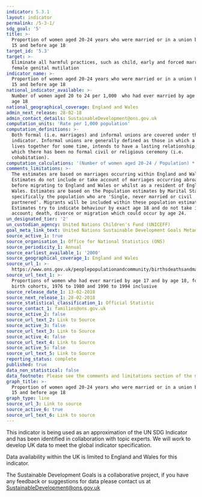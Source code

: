 ```yaml
---
indicator: 5.3.1
layout: indicator
permalink: /5-3-1/
sdg_goal: '5'
title: >-
  Proportion of women aged 20-24 years who were married or in a union before age
  15 and before age 18
target_id: '5.3'
target: >-
  Eliminate all harmful practices, such as child, early and forced marriage and
  female genital mutilation
indicator_name: >-
  Proportion of women aged 20-24 years who were married or in a union before age
  15 and before age 18
national_indicator_available: >-
  Number of women aged 20 to 24 per 1,000  who had ever married by age 17 and by
  age 18
national_geographical_coverage: England and Wales
admin_next_release: 28-02-18
admin_contact_details: SustainableDevelopment@ons.gov.uk
computation_units: 'Rate per 1,000 population'
computation_definitions: >-
  Both formal (i.e. marriages) and informal unions are covered under this
  indicator. Informal unions are generally defined as those in which a couple
  lives together for some time, intends to have a lasting relationship, but for
  which there has been no formal civil or religious ceremony (i.e.
  cohabitation).
computation_calculations: '(Number of women aged 20-24 / Population) * 1,000'
comments_limitations: >-
  The estimates are based on marriages occurring within England and Wales only.
  Estimates do not include or take account of marriages occurring abroad either
  before migrating to England and Wales or whilst as a resident of England and
  Wales. Estimates are based on the Population estimates by Marital Status,
  specifically the population who are 'Single, never married or civil
  partnered'. Migrants will be included within these population estimates.
  Estimates try to indicate behaviour by exact age 18 and do not take into
  account; death, divorce or migration which could occur by age 24. 
un_designated_tier: '2'
un_custodian_agency: United Nations Children's Fund (UNICEFF)
goal_meta_link_text: United Nations Sustainable Development Goals Metadata (PDF 207 KB)
source_active_1: true
source_organisation_1: Office for National Statistics (ONS)
source_periodicity_1: Annual
source_earliest_available_1: '2000'
source_geographical_coverage_1: England and Wales
source_url_1: >-
  https://www.ons.gov.uk/peoplepopulationandcommunity/birthsdeathsandmarriages/marriagecohabitationandcivilpartnerships/adhocs/008063proportionsofwomenwhohadevermarriedbyage17andbyage18forgroupedbirthcohorts1976to1980to1990to1994
source_url_text_1: >-
  Proportions of women who had ever married by age 17 and by age 18, for grouped
  birth cohorts, 1976 to 1980 and 1990 to 1994 inclusive
source_release_date_1: 13-02-2018
source_next_release_1: 28-02-2018
source_statistical_classification_1: Official Statistic
source_contact_1: families@ons.gov.uk
source_active_2: false
source_url_text_2: Link to Source
source_active_3: false
source_url_text_3: Link to Source
source_active_4: false
source_url_text_4: Link to Source
source_active_5: false
source_url_text_5: Link to Source
reporting_status: complete
published: true
data_non_statistical: false
data_footnote: Please see the comments and limitations section of the metadata
graph_title: >-
  Proportion of women aged 20-24 years who were married or in a union before age
  15 and before age 18
graph_type: line
source_url_3: Link to source
source_active_6: true
source_url_text_6: Link to source
---
```

This indicator is being used as an approximation of the UN SDG Indicator and has been identified in collaboration with topic experts. We will work to develop UK data to meet the global indicator specification.
  
Data availability within the UK is limited to England and Wales for this indicator.
  
The Sustainable Development Goals is a collaborative project, if you have any feedback or suggestions for data please contact us at <SustainableDevelopment@ons.gov.uk>

